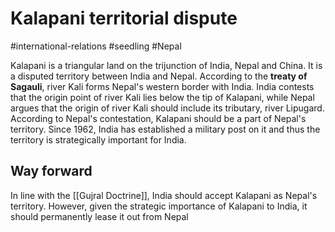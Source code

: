 # Kalapani territorial dispute
#international-relations #seedling  #Nepal 

Kalapani is a triangular land on the trijunction of India, Nepal and China. It is a disputed territory between India and Nepal.
According to the **treaty of Sagauli**, river Kali forms Nepal's western border with India. India contests that the origin point of river Kali lies below the tip of Kalapani, while Nepal argues that the origin of river Kali should include its tributary, river Lipugard. According to Nepal's contestation, Kalapani should be a part of Nepal's territory.
Since 1962, India has established a military post on it and thus the territory is strategically important for India.
## Way forward
In line with the [[Gujral Doctrine]], India should accept Kalapani as Nepal's territory. However, given the strategic importance of Kalapani to India, it should permanently lease it out from Nepal